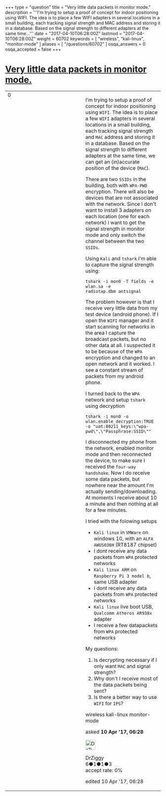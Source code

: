 +++
type = "question"
title = "Very little data packets in monitor mode."
description = '''I&#x27;m trying to setup a proof of concept for indoor positioning using WIFI. The idea is to place a few WIFI adapters in several locations in a small building, each tracking signal strength and MAC address and storing it in a database. Based on the signal strength to different adapters at the same time...'''
date = "2017-04-10T06:28:00Z"
lastmod = "2017-04-10T06:28:00Z"
weight = 60702
keywords = [ "wireless", "kali-linux", "monitor-mode" ]
aliases = [ "/questions/60702" ]
osqa_answers = 0
osqa_accepted = false
+++

<div class="headNormal">

# [Very little data packets in monitor mode.](/questions/60702/very-little-data-packets-in-monitor-mode)

</div>

<div id="main-body">

<div id="askform">

<table id="question-table" style="width:100%;"><colgroup><col style="width: 50%" /><col style="width: 50%" /></colgroup><tbody><tr class="odd"><td style="width: 30px; vertical-align: top"><div class="vote-buttons"><div id="post-60702-score" class="post-score" title="current number of votes">0</div><div id="favorite-count" class="favorite-count"></div></div></td><td><div id="item-right"><div class="question-body"><p>I'm trying to setup a proof of concept for indoor positioning using <code>WIFI</code>. The idea is to place a few <code>WIFI</code> adapters in several locations in a small building, each tracking signal strength and <code>MAC</code> address and storing it in a database. Based on the signal strength to different adapters at the same time, we can get an (in)accurate position of the device (<code>MAC</code>).</p><p>There are two <code>SSIDs</code> in the building, both with <code>WPA-PWD</code> encryption. There will also be devices that are not associated with the network. Since I don't want to install 3 adapters on each location (one for each network) I want to get the signal strength in monitor mode and only switch the channel between the two <code>SSIDs</code>.</p><p>Using <code>Kali</code> and <code>tshark</code> i'm able to capture the signal strength using:</p><pre><code>tshark -i mon0 -T fields -e wlan.sa -e radiotap.dbm_antsignal</code></pre><p>The problem however is that I receive very little data from my test device (android phone). If I open the <code>WIFI</code> manager and it start scanning for networks in the area I capture the broadcast packets, but no other data at all. I suspected it to be because of the <code>WPA</code> encryption and changed to an open network and it worked. I see a constant stream of packets from my android phone.</p><p>I turned back to the <code>WPA</code> network and setup <code>tshark</code> using decryption</p><pre><code>tshark -i mon0 -o wlan.enable_decryption:TRUE -o &quot;uat:80211_keys:\&quot;wpa-pwd\&quot;,\&quot;Passphrase:SSID\&quot;&quot;</code></pre><p>I disconnected my phone from the network, enabled monitor mode and then reconnected the device, to make sure I received the <code>four-way handshake</code>. Now I do receive some data packets, but nowhere near the amount I'm actually sending/downloading. At moments I receive about 10 a minute and then nothing at all for a few minutes.</p><p>I tried with the folowing setups</p><ul><li><code>Kali linux</code> in <code>VMWare</code> on windows 10, with an <code>ALFA AWUS036H</code> (RT8187 chipset)</li><li>I dont receive any data packets from <code>WPA</code> protected networks</li><li><code>Kali linux ARM</code> on <code>Raspberry Pi 3 model b</code>, same USB adapter</li><li>I dont receive any data packets from <code>WPA</code> protected networks</li><li><code>Kali linux</code> live boot USB, <code>Qualcomm Atheros AR938x</code> adapter</li><li>I receive a few datapackets from <code>WPA</code> protected networks</li></ul><p>My questions:</p><ol><li>Is decrypting necessary if I only want <code>MAC</code> and signal strength?</li><li>Why don't I receive most of the data packets being sent?</li><li>Is there a better way to use <code>WIFI</code> for <code>IPS</code>?</li></ol></div><div id="question-tags" class="tags-container tags">wireless kali-linux monitor-mode</div><div id="question-controls" class="post-controls"></div><div class="post-update-info-container"><div class="post-update-info post-update-info-user"><p>asked <strong>10 Apr '17, 06:28</strong></p><img src="https://secure.gravatar.com/avatar/313980c5c01ddb36a889b71e4104f177?s=32&amp;d=identicon&amp;r=g" class="gravatar" width="32" height="32" alt="DrZiggy&#39;s gravatar image" /><p>DrZiggy<br />
<span class="score" title="6 reputation points">6</span><span title="1 badges"><span class="badge1">●</span><span class="badgecount">1</span></span><span title="1 badges"><span class="silver">●</span><span class="badgecount">1</span></span><span title="3 badges"><span class="bronze">●</span><span class="badgecount">3</span></span><br />
<span class="accept_rate" title="Rate of the user&#39;s accepted answers">accept rate:</span> <span title="DrZiggy has no accepted answers">0%</span></p></div><div class="post-update-info post-update-info-edited"><p>edited 10 Apr '17, 06:28</p></div></div><div id="comments-container-60702" class="comments-container"></div><div id="comment-tools-60702" class="comment-tools"></div><div class="clear"></div><div id="comment-60702-form-container" class="comment-form-container"></div><div class="clear"></div></div></td></tr></tbody></table>

</div>

</div>

